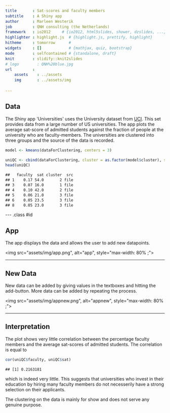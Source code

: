 ```yaml
---
title       : Sat-scores and faculty members
subtitle    : A Shiny app
author      : Marleen Westerik
job         : QNH consulting (the Netherlands)
framework   : io2012     # {io2012, html5slides, shower, dzslides, ...}
highlighter : highlight.js  # {highlight.js, prettify, highlight}
hitheme     : tomorrow      # 
widgets     : []            # {mathjax, quiz, bootstrap}
mode        : selfcontained # {standalone, draft}
knit        : slidify::knit2slides
# logo        : QNH%20blue.jpg
url         : 
    assets    : ../assets
    img       : ../assets/img
    
---
```


<style> 
.title-slide {
  background-color: #FFFFFF; /* #EDE0CF; ; #CA9F9D*/
}

</style>

## Data

The Shiny app 'Universities' uses the University dataset from [UCI](https://archive.ics.uci.edu/ml/datasets/University). This set provides data from a large number of US universities. The app plots the average sat-score of admitted students against the fraction of people at the university who are faculty-members. The universities are clustered into three groups and the source of the data is recorded.



```r
model <- kmeans(dataForClustering, centers = 3)
```




```r
uniQC <- cbind(dataForClustering, cluster = as.factor(model$cluster), src = src)
head(uniQC)
```

```
##   faculty  sat cluster  src
## 1    0.17 54.0       2 file
## 3    0.07 16.0       1 file
## 4    0.10 42.0       2 file
## 5    0.06 21.0       3 file
## 6    0.05 23.5       3 file
## 8    0.05 23.0       3 file
```

--- .class #id 

## App

The app displays the data and allows the user to add new datapoints.

<img src="assets/img/app.png", alt="app", style="max-width: 80% ;">

---

## New Data

New data can be added by giving values in the textboxes and hitting the add-button. More data can be added by repeating the process.

<img src="assets/img/appnew.png", alt="appnew", style="max-width: 80% ;">


---

## Interpretation

The plot shows very little correlation between the percentage faculty members and the average sat-scores of admitted students. The correlation is equal to


```r
cor(uniQC$faculty, uniQC$sat)
```

```
## [1] 0.2163181
```

which is indeed very little. This suggests that universities who invest in their education by hiring many faculty members do not necesserily have a strong selection on their applicants.

The clustering on the data is mainly for show and does not serve any genuine purpose.
